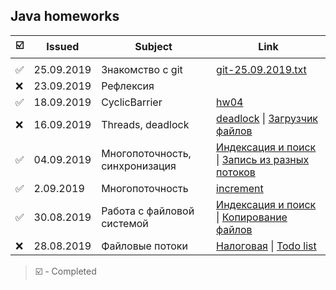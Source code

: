 [//]: # (Symbols: ✅ ❌ )
## Java homeworks
☑️|Issued    |Subject|Link
-|----------|-------|----
|||
✅|25.09.2019| Знакомство с git |[git-25.09.2019.txt](/TheHACKATHON/javahw/blob/master/git-25.09.2019.txt)
❌|23.09.2019|Рефлексия|
✅|18.09.2019|CyclicBarrier|[hw04](https://github.com/TheHACKATHON/javahw/tree/master/hw04)
❌|16.09.2019|Threads, deadlock|[deadlock](https://github.com/TheHACKATHON/javahw/tree/master/deadlock) \| [Загрузчик файлов](https://github.com/TheHACKATHON/javahw/tree/master/downloader)
✅|04.09.2019|Многопоточность, синхронизация|[Индексация и поиск](https://github.com/TheHACKATHON/javahw/tree/master/everything) \| [Запись из разных потоков](https://github.com/TheHACKATHON/javahw/tree/master/read)
✅|2.09.2019|Многопоточность|[increment](https://github.com/TheHACKATHON/javahw/tree/master/increment)
✅|30.08.2019|Работа с файловой системой|[Индексация и поиск](https://github.com/TheHACKATHON/javahw/tree/master/everything) \| [Копирование файлов](https://github.com/TheHACKATHON/javahw/tree/master/copy)
❌|28.08.2019|Файловые потоки|[Налоговая](https://github.com/TheHACKATHON/javahw/tree/master/taxFine) \| [Todo list](https://github.com/TheHACKATHON/javahw/tree/master/todo)

> ☑️ - Completed